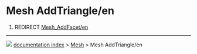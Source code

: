 # Mesh AddTriangle/en
1.  REDIRECT [Mesh_AddFacet/en](Mesh_AddFacet/en.md)



---
![](images/Button_right.svg) [documentation index](../README.md) > [Mesh](Mesh_Workbench.md) > Mesh AddTriangle/en
